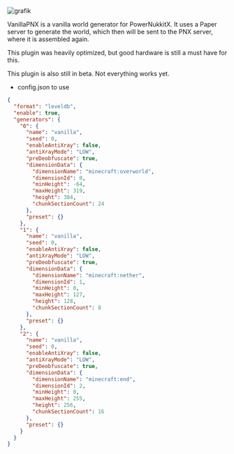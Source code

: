 ![grafik](https://github.com/user-attachments/assets/409097c5-5459-4454-bf92-32a6bf1d01f0)




VanillaPNX is a vanilla world generator for PowerNukkitX.
It uses a Paper server to generate the world, which then will be sent to the PNX server, where it is assembled again.

This plugin was heavily optimized, but good hardware is still a must have for this. 

This plugin is also still in beta. Not everything works yet.

- config.json to use

```json
{
  "format": "leveldb",
  "enable": true,
  "generators": {
    "0": {
      "name": "vanilla",
      "seed": 0,
      "enableAntiXray": false,
      "antiXrayMode": "LOW",
      "preDeobfuscate": true,
      "dimensionData": {
        "dimensionName": "minecraft:overworld",
        "dimensionId": 0,
        "minHeight": -64,
        "maxHeight": 319,
        "height": 384,
        "chunkSectionCount": 24
      },
      "preset": {}
    },
    "1": {
      "name": "vanilla",
      "seed": 0,
      "enableAntiXray": false,
      "antiXrayMode": "LOW",
      "preDeobfuscate": true,
      "dimensionData": {
        "dimensionName": "minecraft:nether",
        "dimensionId": 1,
        "minHeight": 0,
        "maxHeight": 127,
        "height": 128,
        "chunkSectionCount": 8
      },
      "preset": {}
    },
    "2": {
      "name": "vanilla",
      "seed": 0,
      "enableAntiXray": false,
      "antiXrayMode": "LOW",
      "preDeobfuscate": true,
      "dimensionData": {
        "dimensionName": "minecraft:end",
        "dimensionId": 2,
        "minHeight": 0,
        "maxHeight": 255,
        "height": 256,
        "chunkSectionCount": 16
      },
      "preset": {}
    }
  }
}
```
